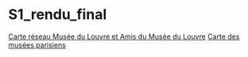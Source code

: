 # S1_rendu_final

[Carte réseau Musée du Louvre et Amis du Musée du Louvre](https://m-verdier.github.io/S1_rendu_final/carte_reseau.html)
[Carte des musées parisiens](https://m-verdier.github.io/S1_rendu_final/Carte_musées_paris.html)
